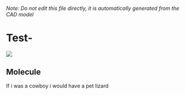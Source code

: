###### Note: Do not edit this file directly, it is automatically generated from the CAD model

# Test-

![](/project.svg)

## Molecule


If i was a cowboy i would have a pet lizard


